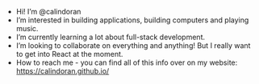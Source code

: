 - Hi! I’m @calindoran
- I’m interested in building applications, building computers and playing music.
- I’m currently learning a lot about full-stack development.
- I’m looking to collaborate on everything and anything! But I really want to get into React at the moment.
- How to reach me - you can find all of this info over on my website: https://calindoran.github.io/
